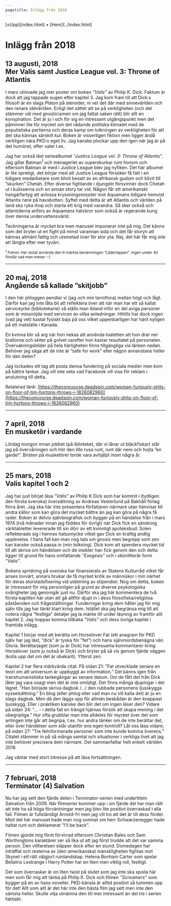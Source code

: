 ```yaml
---
pagetitle: Inlägg från 2018
---
```


<div id=main>

<div id=menu>[«Upp](index.html) • [Hem](../index.html)</div>

# Inlägg från 2018

## 13 augusti, 2018<br>Mer Valis samt Justice League vol. 3: Throne of Atlantis

I mars utlovade jag mer poster om boken *”Valis”* av Philip
K. Dick. Faktum är dock att jag tappade sugen efter kapitel 3. Jag kom
fram till att Dick:s filosofi är en slags Platon på steroider, ni vet
det där med sinnevärlden och den renare idévärlden. Enligt det sättet
att se på verkligheten (och det stämmer väl med gnosticismen om jag
fattat saken rätt) blir allt en konspiration. Det är ju i och för sig
en intressant utgångspunkt men det påminner lite för mycket om det
rådande politiska klimatet med de populistiska partierna och deras
kamp om tolkningen av verkligheten för att det ska kännas särskilt
kul. Boken är visserligen fiktion men ligger ändå verkligen nära PKD:s
eget liv. Jag kanske plockar upp den igen när jag är på det humöret,
efter valet t.ex.

Jag har också läst seriealbumet *”Justice League vol. 3: Throne of
Atlantis”*.  Jag gillar Batman<sup>1</sup> och menageriet av
superskurkar runt honom och eftersom Batman är med i Justice League
blev jag nyfiken. Det här albumet är lite spretigt, det börjar med att
Justice League försöker få fatt i en tidigare medarbetare som blivit
besatt av en afrikansk gudom och blivit till ”skurken” Chetah. Efter
diverse fightande i djungeln försvinner dock Chetah ut i kulisserna
och en annan story tar vid. Någon får ett amerikanskt hangarfartyg att
avlossa kryssningsmissiler mot Aquamans tidigare hemvist Atlantis nere
på havsbotten. Syftet med detta är att Atlantis och världen på land
ska ryka ihop och starta ett krig med varandra. Så sker också och
atlantiderna anförs av Aquamans halvbror som också är regerande kung
över denna undervattensvärld.

Teckningarna är mycket bra men manuset imponerar inte på mig. Det
känns som det bryter ut en fight på minst varannan sida och det får
storyn att kännas allmänt fattig och utsmetad över för stor yta. Nej,
det här får mig inte att längta efter mer tyvärr.


<small><sup>1</sup> Fotnot:
Har slutat använda den K-märkta benämningen ”Läderlappen”. Ingen under
40 förstår vad man menar :-)</small>

<hr>

## 20 maj, 2018<br>Angående så kallade ”skitjobb”

I den här phloggen pendlar vi (jag och min tarmflora) mellan högt och
lågt. Därför kan jag inte låta bli att reflektera över att när man har ett
så kallat serviceyrke (bibliotekarie) så ställs man ibland inför en del
aviga personer som är missnöjda med servicen av olika anledningar. Hittills
har dock ingen (vad jag vet) kastat fysiskt bajs på oss vilket
uppenbarligen har hänt nyligen på ett matställe i Kanada.

En kvinna blir så arg när hon nekas att använda toaletten att hon drar ner
brallorna och skiter på golvet varefter hon kastar resultatet på
personalen. Övervakningsbilder på hela härligheten finns tillgängliga via
länken nedan. Behöver jag säga att de inte är ”safe for work” eller någon
annanstans heller för den delen?

Jag lockades ett tag att posta denna fundering på sociala medier men kom på
bättre tankar. Jag vill inte veta vad Facebook vill visa för reklam i
anslutning till detta.

Relaterad länk:
[https://theconcourse.deadspin.com/woman-furiously-shits-on-floor-of-tim-hortons-throws-i-1826082960](https://theconcourse.deadspin.com/woman-furiously-shits-on-floor-of-tim-hortons-throws-i-1826082960)

<hr>

## 7 april, 2018<br>En musketör i vardande

Lördag morgon innan jobbet (på iblioteket, där vi lånar ut
bläckfiskar) står jag på övervåningen och hör den lille rusa runt,
runt där nere och hojta ”en garde!”. Bristen på musketörer torde vara
avhjälpt inom några år.

<hr>

## 25 mars, 2018<br>Valis kapitel 1 och 2

Jag har just börjat läsa *”Valis”* av Philip K Dick som har kommit i
(tydligen den första svenska) översättning av Andreas Vesterlund på
Bakhåll förlag förra året. Jag ska här inte presentera författaren
närmare utan hänvisar till andra källor som kan göra det mycket bättre
än jag kan göra på några få rader. Boken är delvis självbiografisk och
bygger på en händelse från i mars 1974 (två månader innan jag föddes
för övrigt) när Dick fick en sändning värktabletter levererade till
sin dörr av ett kvinnligt apoteksbud. Solen reflekterade sig i hennes
halssmycke vilket gav Dick en kraftig andlig upplevelse. I hans fall
kan man nog tala om gnosis men begrepp som zen kan kanske också passa
in (min tolkning). Dick kom att spendera mycket tid till att skriva om
händelsen och de insikter han fick genom den och detta ligger till
grund för hans omfattande *”Exegesis”* och i skönlitterär form
*”Valis”*.

Bokens spridning på svenska har finansierats av Statens Kulturråd
vilket får anses lovvärt, annars brukar de få mycket kritik av
människor i min närhet för deras storstadsfixering vid utdelning av
stipendier. Nog om detta, boken är intressant för mig personligen på
grund av diverse psykologiska svårigheter jag genomgår just nu. Därför
ska jag här kommentera de två första kapitlen här utan att gå alltför
djupt in i dess filosofiska/religiösa påståenden och
frågeställningar. Funderingar kring dem håller jag för mig själv tills
jag har tänkt klart kring dem. Istället ska jag begränsa mig till att
notera några ”festliga” detaljer jag la märke till under läsning av
framför allt kapitel 2. Jag hoppas komma tillbaka *”Valis”* och dess
övriga kapitel i framtida inlägg.

Kapitel 1 börjar med att berätta om Horselover Fat (ett anagram för PKD
själv har jag läst, ”dick” är tyska för ”fet”) och hans självmordsbenägna
vän Gloria. Berättarjaget (som ju är Dick) har intressanta kommentarer
kring Horselover (som ju också är Dick) och bryter på så vis genom fjärde
väggen (kolla upp det om det är obekant). Ytterst zen.

Kapitel 2 har flera märkvärda citat. På sidan 21: ”Fat utvecklade senare en
teori om att universum är uppbyggt av information.” Det känns igen från
transhumanistiska tankegångar av senare datum. Om de fått det från Dick
låter jag vara osagt men det är inte omöjligt. Det finns många djupingar i
det lägret. ”Han började skriva dagbok /.../ den rubbade personens
ljusskygga sysselsättning.” En blog (eller phlog eller vad man nu vill
kalla det) är ju en slags dagbok. Men då den läggs upp för allmän beskådan
är den knappast ljusskygg. Eller i praktiken kanske den blir det om ingen
läser den? Vidare på sidan 24: ”... - i detta fall en trängd hjärnas försök
att skapa mening i det obegripliga.” Hur ofta grubblar man inte alldeles
för mycket över det som antingen inte går att begripa, t.ex. hur andra
tänker om de inte berättar det, eller över händelser som står utanför ens
egen kontroll? Låt oss läsa vidare; på sidan 27: ”Tre felinformerade
personer som inte kunde komma överens.” Citatet stämmer in på så många
samtal och situationer i verkliga livet att jag inte behöver precisera dem
närmare. Det sammanfattar helt enkelt världen 2018.

Jag väntar med stort intresse på att läsa fortsättningen.

<hr>

## 7 februari, 2018<br>Terminator (4) Salvation

Nu har jag sett den fjärde delen i Terminator-serien med undertiteln
Salvation från 2009. När filmserier kommer upp i sin fjärde del har
man rätt att inte ha så höga förväntningar men jag blev lite positivt
överraskad i alla fall. Filmen är fullständigt Arnold-fri men jag vill
tro att det är till dess fördel. Med det här manuset hade man nog
somnat om herr Schwarzenegger hade haltat runt och deklamerat ”I'll be
back”.

Filmen gjorde mig först förvirrad eftersom Christian Bales och Sam
Worthingtons karaktärer ser så lika ut att jag först trodde att det
var samma person. Den villfarelsen släpper dock efter en
stund. Domedagen har inträffat och resterna av (den amerikanska)
mänskligheten fightas mot Skynet i ett rätt välgjort
ruinlandskap. Helena Bonham Carter som spelar Bellatrix Lestrange i
Harry Potter har en liten men viktig roll, festligt.

Det som överraskar är en liten twist på slutet som jag inte ska spoila
här men som får mig att tänka på Philip K. Dick och filmen
*”Screamers”* som bygger på en av hans noveller. PKD-känsla är alltid
positivt så tummen upp för det! Allt som allt är det här inte den
bästa film jag sett men inte den sämsta heller. Skulle vilja utnämna
den till mer intressant än del tre i serien faktiskt.

</div>
